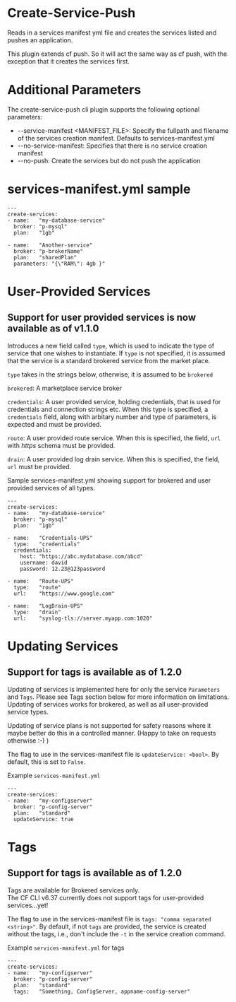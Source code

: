 # Create-Service-Push

Reads in a services manifest yml file and creates the services listed and pushes 
an application.

This plugin extends cf push. So it will act the same way as cf push, with the exception that it creates the services first.

# Additional Parameters
The create-service-push cli plugin supports the following optional parameters:

 * --service-manifest <MANIFEST_FILE>: Specify the fullpath and filename of the services creation manifest.  Defaults to services-manifest.yml
 * --no-service-manifest:              Specifies that there is no service creation manifest
 * --no-push:                          Create the services but do not push the application

# services-manifest.yml sample
```
---
create-services:
- name:   "my-database-service"
  broker: "p-mysql"
  plan:   "1gb"

- name:   "Another-service"
  broker: "p-brokerName"
  plan:   "sharedPlan"
  parameters: "{\"RAM\": 4gb }"
```

# User-Provided Services
## Support for user provided services is now available as of v1.1.0

Introduces a new field called `type`, which is used to indicate the type of service
that one wishes to instantiate.  If `type` is not specified, it is assumed that the service
is a standard brokered service from the market place.

`type` takes in the strings below, otherwise, it is assumed to be `brokered`

`brokered`:  A marketplace service broker

`credentials`: A user provided service, holding credentials, that is used for credentials and connection strings etc.  When this type is specified, a `credentials` field, along with arbitary number and type of parameters, is expected and must be provided.

`route`: A user provided route service. When this is specified, the field, `url` with *https* schema must be provided.

`drain`: A user provided log drain service. When this is specified, the field, `url` must be provided.


Sample services-manifest.yml showing support for brokered and user provided services of all types. 
```
---
create-services:
- name:   "my-database-service"
  broker: "p-mysql"
  plan:   "1gb"
  
- name:   "Credentials-UPS"
  type:   "credentials"
  credentials:
    host: "https://abc.mydatabase.com/abcd"
    username: david
    password: 12.23@123password
    
- name:   "Route-UPS"
  type:   "route"
  url:    "https://www.google.com"
  
- name:   "LogDrain-UPS"
  type:   "drain"
  url:    "syslog-tls://server.myapp.com:1020"
  ```

# Updating Services
## Support for tags is available as of 1.2.0

Updating of services is implemented here for only the service `Parameters` and `Tags`. Please see Tags section below for more information on limitations. Updating of services works for brokered, as well as all user-provided service types.

Updating of service plans is not supported for safety reasons where it maybe better
do this in a controlled manner. (Happy to take on requests otherwise :-) )

The flag to use in the services-manifest file is `updateService: <bool>`.
By default, this is set to `False`. 

Example `services-manifest.yml`
```
---
create-services:
- name:   "my-configserver"
  broker: "p-config-server"
  plan:   "standard"
  updateService: true
```

# Tags
## Support for tags is available as of 1.2.0

Tags are available for Brokered services only.  
The CF CLI v6.37 currently does not support tags for user-provided services...yet!

The flag to use in the services-manifest file is `tags: "comma separated <string>"`.
By default, if not `tags` are provided, the service is created without the tags, i.e., don't include the `-t` in the service creation command. 

Example `services-manifest.yml` for tags

```
---
create-services:
- name:   "my-configserver"
  broker: "p-config-server"
  plan:   "standard"
  tags:   "Something, ConfigServer, appname-config-server"
```
